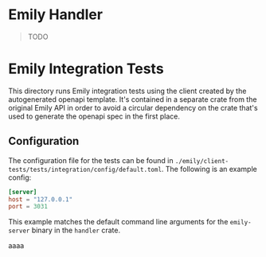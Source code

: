 # Emily Handler
> TODO

# Emily Integration Tests

This directory runs Emily integration tests using the client created
by the autogenerated openapi template. It's contained in a separate
crate from the original Emily API in order to avoid a circular
dependency on the crate that's used to generate the openapi spec in
the first place.

## Configuration

The configuration file for the tests can be found in
`./emily/client-tests/tests/integration/config/default.toml`. The following
is an example config:

```toml
[server]
host = "127.0.0.1"
port = 3031
```

This example matches the default command line arguments for the `emily-server`
binary in the `handler` crate.


aaaa